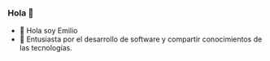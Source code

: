 ### Hola 👋

- 👋 Hola soy Emilio
- 👀 Entusiasta por el desarrollo de software y compartir conocimientos de las tecnologías.
